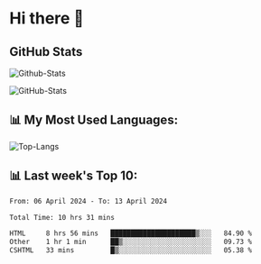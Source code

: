 # Hi there 👋

## GitHub Stats
![Github-Stats](https://github-readme-stats-sigma-five.vercel.app/api?username=ltorson&show_icons=true&theme=radical&count_private=true)

![GitHub-Stats](https://github-readme-stats.vercel.app/api/wakatime?username=LeeTorson&theme=synthwave&size_weight=0.5&count_weight=0.5&title_color=36F9F6&langs_count=10&count_private=true)

## 📊 My Most Used Languages:
![Top-Langs](https://github-readme-stats-sigma-five.vercel.app/api/top-langs/?username=LTorson&layout=compact&langs_count=10)


## 📊 Last week's Top 10:
<!--START_SECTION:waka-->

```txt
From: 06 April 2024 - To: 13 April 2024

Total Time: 10 hrs 31 mins

HTML     8 hrs 56 mins   █████████████████████▒░░░   84.90 %
Other    1 hr 1 min      ██▒░░░░░░░░░░░░░░░░░░░░░░   09.73 %
CSHTML   33 mins         █▒░░░░░░░░░░░░░░░░░░░░░░░   05.38 %
```

<!--END_SECTION:waka-->
